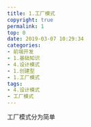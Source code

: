 ```yaml
---
title: 1.工厂模式
copyright: true
permalink: 1
top: 0
date: 2019-03-07 10:29:34
categories:
- 前端开发
- 1.基础知识
- 4.设计模式
- 1.创建型
- 1.工厂模式
tags:
- 4.设计模式
- 工厂模式
---
```


工厂模式分为简单
